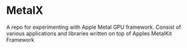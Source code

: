 # MetalX
A repo for experimenting with Apple Metal GPU framework.
Consist of various applications and libraries written on top of Apples MetalKit Framework
